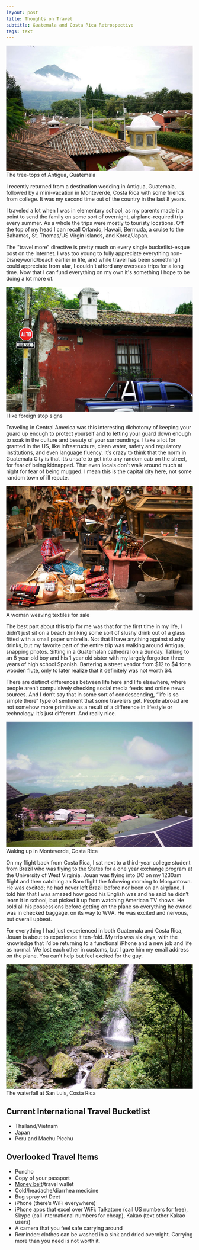 ```yaml
---
layout: post
title: Thoughts on Travel
subtitle: Guatemala and Costa Rica Retrospective
tags: text
---
```


<img src="/assets/img/2012-07-02_Guatemala1.jpg" title="The tree-tops of Antigua, Guatemala"/>
<div class="caption">The tree-tops of Antigua, Guatemala</div>

I recently returned from a destination wedding in Antigua, Guatemala, followed by a mini-vacation in Monteverde, Costa Rica with some friends from college.  It was my second time out of the country in the last 8 years.

I traveled a lot when I was in elementary school, as my parents made it a point to send the family on some sort of overnight, airplane-required trip every summer.  As a whole the trips were mostly to touristy locations.  Off the top of my head I can recall Orlando, Hawaii, Bermuda, a cruise to the Bahamas, St. Thomas/US Virgin Islands, and Korea/Japan. 

The "travel more" directive is pretty much on every single bucketlist-esque post on the Internet.  I was too young to fully appreciate everything non-Disneyworld/beach earlier in life, and while travel has been something I could appreciate from afar, I couldn't afford any overseas trips for a long time.  Now that I can fund everything on my own it's something I hope to be doing a lot more of.

<img src="/assets/img/2012-07-02_Guatemala2.jpg" title="I like foreign stop signs"/>
<div class="caption">I like foreign stop signs</div>

Traveling in Central America was this interesting dichotomy of keeping your guard up enough to protect yourself and to letting your guard down enough to soak in the culture and beauty of your surroundings.  I take a lot for granted in the US, like infrastructure, clean water, safety and regulatory institutions, and even language fluency.  It’s crazy to think that the norm in Guatemala City is that it’s unsafe to get into any random cab on the street, for fear of being kidnapped.  That even locals don’t walk around much at night for fear of being mugged.  I mean this is the capital city here, not some random town of ill repute.

<img src="/assets/img/2012-07-02_Guatemala3.jpg" title="A woman weaving textiles for sale"/>
<div class="caption">A woman weaving textiles for sale</div>

The best part about this trip for me was that for the first time in my life, I didn’t just sit on a beach drinking some sort of slushy drink out of a glass fitted with a small paper umbrella.  Not that I have anything against slushy drinks, but my favorite part of the entire trip was walking around Antigua, snapping photos.  Sitting in a Guatemalan cathedral on a Sunday.  Talking to an 8 year old boy and his 1 year old sister with my largely forgotten three years of high school Spanish.  Bartering a street vendor from $12 to $4 for a wooden flute, only to later realize that it definitely was not worth $4. 

There are distinct differences between life here and life elsewhere, where people aren’t compulsively checking social media feeds and online news sources.  And I don’t say that in some sort of condescending, “life is so simple there” type of sentiment that some travelers get.  People abroad are not somehow more primitive as a result of a difference in lifestyle or technology.  It’s just different.  And really nice.

<img src="/assets/img/2012-07-02_CostaRica1.jpg" title="Waking up in Monteverde, Costa Rica"/>
<div class="caption">Waking up in Monteverde, Costa Rica</div>

On my flight back from Costa Rica, I sat next to a third-year college student from Brazil who was flying to the States for a one year exchange program at the University of West Virginia.  Jouan was flying into DC on my 1230am flight and then catching an 8am flight the following morning to Morgantown.  He was excited; he had never left Brazil before nor been on an airplane.  I told him that I was amazed how good his English was and he said he didn’t learn it in school, but picked it up from watching American TV shows.  He sold all his possessions before getting on the plane so everything he owned was in checked baggage, on its way to WVA.  He was excited and nervous, but overall upbeat.

For everything I had just experienced in both Guatemala and Costa Rica, Jouan is about to experience it ten-fold.  My trip was six days, with the knowledge that I’d be returning to a functional iPhone and a new job and life as normal.  We lost each other in customs, but I gave him my email address on the plane.  You can’t help but feel excited for the guy.

<img src="/assets/img/2012-07-02_CostaRica2.jpg" title="The waterfall at San Luis, Costa Rica"/>
<div class="caption">The waterfall at San Luis, Costa Rica</div>

<h2>Current International Travel Bucketlist</h2>
<ul>
    <li>Thailand/Vietnam</li>
    <li>Japan</li>
    <li> Peru and Machu Picchu</li>
</ul>

<h2>Overlooked Travel Items</h2>
<ul>
    <li>Poncho</li>
    <li>Copy of your passport</li>
    <li><a href="http://goo.gl/nInin" title="Money belt" target="_blank">Money belt</a>/travel wallet </li>
    <li>Cold/headache/diarrhea medicine</li>
    <li>Bug spray w/ Deet</li>
    <li>iPhone (there’s WiFi everywhere)</li>
    <li>iPhone apps that excel over WiFi: Talkatone (call US numbers for free), Skype (call international numbers for cheap), Kakao (text other Kakao users)</li>
    <li>A camera that you feel safe carrying around</li>
    <li>Reminder: clothes can be washed in a sink and dried overnight. Carrying more than you need is not worth it.</li>
</ul>